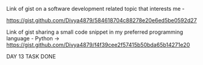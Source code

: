 Link of gist on a software development related topic that interests me - 

https://gist.github.com/Divya4879/584618704c88278e20e6ed5be0592d27




Link of gist sharing a small code snippet in my preferred programming language - Python 
 -> 
https://gist.github.com/Divya4879/f4f39cee2f57415b50bda65b14271e20


DAY 13 TASK DONE

